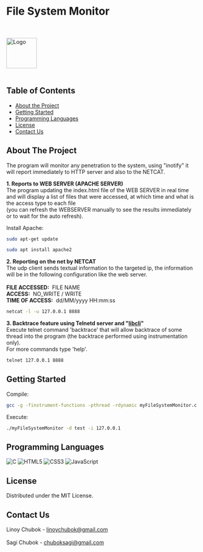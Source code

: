 <h1>File System Monitor</h1>
<br />
<br />
  <a href="https://github.com/SagiChubok/Unix-File-System-Monitor">
    <img src="https://upload.wikimedia.org/wikipedia/commons/thumb/3/35/Tux.svg/150px-Tux.svg.png" alt="Logo" width="80" height="80">
  </a>
<br />
<br />


<!-- TABLE OF CONTENTS -->
## Table of Contents

* [About the Project](#about-the-project)
* [Getting Started](#getting-started)
* [Programming Languages](#programming-languages)
* [License](#license)
* [Contact Us](#contact-us)


<!-- ABOUT THE PROJECT -->
## About The Project

The program will monitor any penetration to the system, using "inotify"
it will report immediately to HTTP server and also to the NETCAT.

**1. Reports to WEB SERVER (APACHE SERVER)**<br>
The program updating the index.html file of the WEB SERVER in real time
<br>and will display a list of files that were accessed, at which time and what is the access type to each file
<br>
(you can refresh the WEBSERVER manually to see the results immediately or to wait for the auto refresh).

Install Apache:
```sh
sudo apt-get update

sudo apt install apache2
```

**2. Reporting on the net by NETCAT**<br>
The udp client sends textual information to the targeted ip, the information will be in the following configuration like the web server.<br><br>
**FILE ACCESSED:**&nbsp;&nbsp;FILE NAME
<br>
**ACCESS:**&nbsp;&nbsp;NO_WRITE / WRITE
<br>
**TIME OF ACCESS:**&nbsp;&nbsp;dd/MM/yyyy HH:mm:ss

```sh
netcat -l -u 127.0.0.1 8888
```

**3. Backtrace feature using Telnetd server and &quot;[libcli](https://github.com/dparrish/libcli)&quot;**<br> Execute telnet command 'backtrace' that will allow backtrace of some thread into the program (the backtrace performed using instrumentation only).<br>
For more commands type 'help'.

```sh
telnet 127.0.0.1 8888
```

<!-- Getting Started EXAMPLES -->
## Getting Started

Compile:
```sh
gcc -g -finstrument-functions -pthread -rdynamic myFileSystemMonitor.c -o myFileSystemMonitor -lcli
```
Execute:
```sh
./myFileSystemMonitor -d test -i 127.0.0.1
```

<!-- PROGRAMMING LANGUAGES -->
## Programming Languages

<img src="https://imgur.com/K2dSIsS.jpg" title="C" />
<img src="https://imgur.com/W5eCDYW.jpg" title="HTML5" />
<img src="https://imgur.com/jzqD88O.jpg" title="CSS3" />
<img src="https://imgur.com/V6olpCS.jpg" title="JavaScript" />
<br />

<!-- LICENSE -->
## License

Distributed under the MIT License.

<!-- CONTACT -->
## Contact Us

Linoy Chubok - linoychubok@gmail.com 
<br>
<br>
Sagi Chubok - chuboksagi@gmail.com 
